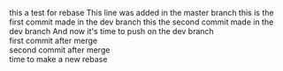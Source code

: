 this a test for rebase
This line was added in the master branch
this is the first commit made in the dev branch
this the second commit made in the dev branch
And now it's time to push on the dev branch     
first commit after merge       
second commit after merge      
time to make a new rebase     
